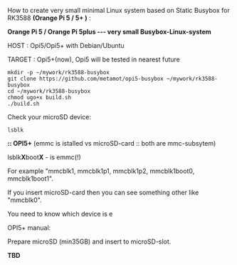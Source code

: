 How to create very small minimal Linux system based on Static Busybox for RK3588 **(Orange Pi 5 / 5+ )** : 

**Orange Pi 5 / Orange Pi 5plus --- very small Busybox-Linux-system**

HOST   : Opi5/Opi5+ with Debian/Ubuntu

TARGET : Opi5+(now), Opi5 will be tested in nearest future

    mkdir -p ~/mywork/rk3588-busybox
    git clone https://github.com/metamot/opi5-busybox ~/mywork/rk3588-busybox
    cd ~/mywork/rk3588-busybox
    chmod ugo+x build.sh
    ./build.sh

Check your microSD device:

    lsblk

**:: OPI5+** (emmc is istalled vs microSD-card :: both are mmc-subsytem)

lsblk**X**boot**X** - is emmc(!)

For example "mmcblk1, mmcblk1p1, mmcblk1p2, mmcblk1boot0, mmcblk1boot1". 

If you insert microSD-card then you can see something other like "mmcblk0".

You need to know which device is e

OPI5+ manual:

Prepare microSD (min35GB) and insert to microSD-slot.

**TBD**
